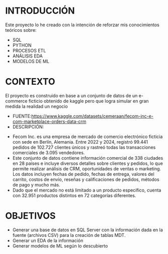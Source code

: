 # INTRODUCCIÓN
Este proyecto lo he creado con la intención de reforzar mis conocimientos teóricos sobre:
* SQL
* PYTHON
* PROCESOS ETL 
* ANÁLISIS EDA
* MODELOS DE ML 

# CONTEXTO
El proyecto es construido en base a un conjunto de datos de un e-commerce ficticio obtenido de kaggle pero que logra simular en gran medida la realidad un negocio

* FUENTE:https://www.kaggle.com/datasets/cemeraan/fecom-inc-e-com-marketplace-orders-data-crm
* DESCRIPCIÓN: 
- Fecom Inc. es una empresa de mercado de comercio electrónico ficticia con sede en Berlín, Alemania. Entre 2022 y 2024, registró 99.441 pedidos de 102.727 clientes únicos y rastreó todas las transacciones comerciales de 3.095 vendedores.
- Este conjunto de datos contiene información comercial de 338 ciudades en 28 países e incluye diversos detalles sobre clientes y pedidos, lo que permite realizar análisis de CRM, oportunidades de ventas o marketing. Los datos incluyen fechas de pedido, fechas de entrega, valores del carrito, costos de envío, reseñas y calificaciones de pedidos, métodos de pago y mucho más.
- Dado que el mercado no está limitado a un producto específico, cuenta con 32.951 productos distintos en 72 categorías diferentes.
 
# OBJETIVOS
* Generar una base de datos en SQL Server con la información dada en la fuente (archivos CSV) para la creación de tablas MDT.
* Generar un EDA de la información
* Generar modelos de ML según lo descubierto